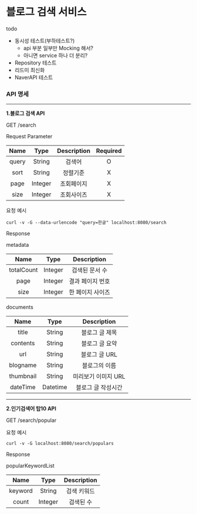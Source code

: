 # 블로그 검색 서비스

todo

- 동시성 테스트(부하테스트?)
    - api 부분 일부만 Mocking 해서?
    - 아니면 service 하나 더 분리?
- Repository 테스트
- 리드미 최신화
- NaverAPI 테스트

### API 명세

---

**1.블로그 검색 API**

GET /search

Request Parameter

| Name  |  Type   | Description | Required |
|:-----:|:-------:|:-----------:|:--------:|
| query | String  |     검색어     |    O     |
| sort  | String  |    정렬기준     |    X     |
| page  | Integer |    조회페이지    |    X     |
| size  | Integer |    조회사이즈    |    X     |

요청 예시

```shell
curl -v -G --data-urlencode "query=한글" localhost:8080/search
```

Response

metadata

|    Name    |  Type   | Description |
|:----------:|:-------:|:-----------:|
| totalCount | Integer |  검색된 문서 수   |
|    page    | Integer |  결과 페이지 번호  |
|    size    | Integer |  한 페이지 사이즈  |

documents

|   Name    |   Type   | Description  |
|:---------:|:--------:|:------------:|
|   title   |  String  |   블로그 글 제목   |
| contents  |  String  |  	블로그 글 요약   |
|    url    |  String  |  블로그 글 URL   |
| blogname  |  String  |   블로그의 이름    |
| thumbnail |  String  | 미리보기 이미지 URL |
| dateTime  | Datetime |  블로그 글 작성시간  |

---

**2.인기검색어 탑10 API**

GET /search/popular

요청 예시

```
curl -v -G localhost:8080/search/populars 
```

Response

popularKeywordList

|  Name   |  Type   | Description |
|:-------:|:-------:|:-----------:|
| keyword | String  |   검색 키워드    |
|  count  | Integer |    검색된 수    |
